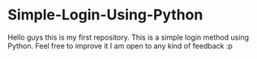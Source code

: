 # Simple-Login-Using-Python
Hello guys this is my first repository.
This is a simple login method using Python. Feel free to improve it
I am open to any kind of feedback :p
